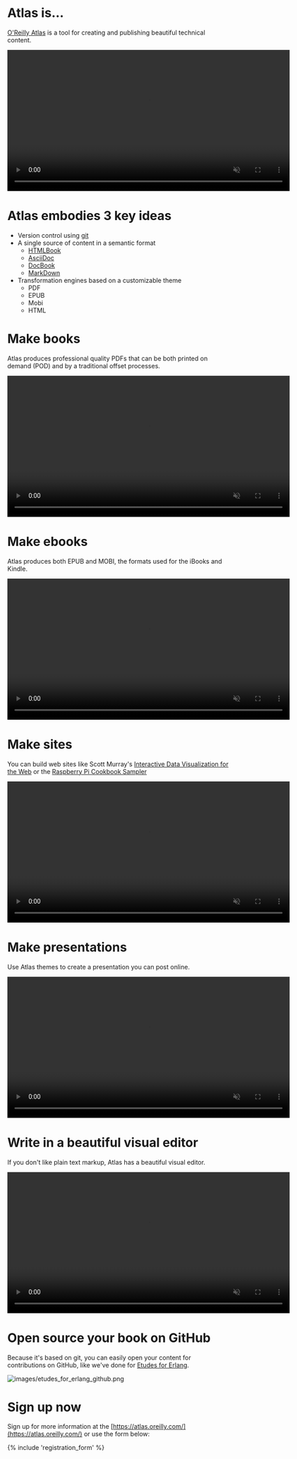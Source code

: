 # Atlas is...

[O'Reilly Atlas](https://atlas.oreilly.com) is a tool for creating and publishing beautiful technical content.

<video autoplay="true" loop="true" muted="true" width="640">
 <source src="https://s3.amazonaws.com/orm-atlas-media/introducingatlas/system_intro.webm" type="video/webm" /> <source src="https://s3.amazonaws.com/orm-atlas-media/introducingatlas/system_intro.mp4" type="video/mp4" /> 
 Your browser does not support the video tag.</video>
</section>

# Atlas embodies 3 key ideas

* Version control using [git](http://git-scm.com/)
* A single source of content in a semantic format
  * [HTMLBook](https://github.com/oreillymedia/htmlbook)
  * [AsciiDoc](http://www.methods.co.nz/asciidoc/)
  * [DocBook](http://www.docbook.org/)
  * [MarkDown](http://daringfireball.net/projects/markdown/)
* Transformation engines based on a customizable theme
  * PDF
  * EPUB 
  * Mobi
  * HTML

# Make books

Atlas produces professional quality PDFs that can be both printed on demand (POD) and by a traditional offset processes.

<video autoplay="true" loop="true" muted="true" width="640">
 <source src="https://s3.amazonaws.com/orm-atlas-media/introducingatlas/make_book.webm" type="video/webm" /> 
 <source src="https://s3.amazonaws.com/orm-atlas-media/introducingatlas/make_book.mp4" type="video/mp4" /> 
Your browser does not support the video tag.</video>
</section>

# Make ebooks

Atlas produces both EPUB and MOBI, the formats used for the iBooks and Kindle.

<video autoplay="true" loop="true" muted="true" width="640">
 <source src="https://s3.amazonaws.com/orm-atlas-media/introducingatlas/make_ebook.webm" type="video/webm" /> <source src="https://s3.amazonaws.com/orm-atlas-media/introducingatlas/make_ebook.mp4" type="video/mp4" /> 
 Your browser does not support the video tag.</video>
</section>

# Make sites

You can build  web sites like Scott Murray's [Interactive Data Visualization for the Web](http://chimera.labs.oreilly.com/books/1230000000345) or the [Raspberry Pi Cookbook Sampler](http://razzpisampler.oreilly.com/)

<video autoplay="true" loop="true" muted="true" width="640">
 <source src="https://s3.amazonaws.com/orm-atlas-media/introducingatlas/make_site.webm" type="video/webm" /> <source src="https://s3.amazonaws.com/orm-atlas-media/introducingatlas/make_site.mp4" type="video/mp4" /> 
 Your browser does not support the video tag.</video>
</section>

# Make presentations

Use Atlas themes to create a presentation you can post online.

<video autoplay="true" loop="true" muted="true" width="640">
 <source src="https://s3.amazonaws.com/orm-atlas-media/introducingatlas/make_presentations.webm" type="video/webm" /> <source src="https://s3.amazonaws.com/orm-atlas-media/introducingatlas/make_presentations.mp4" type="video/mp4" /> 
 Your browser does not support the video tag.</video>
</section>

# Write in a beautiful visual editor

If you don't like plain text markup, Atlas has a beautiful visual editor.

<video autoplay="true" loop="true" muted="true" width="640">
 <source src="https://s3.amazonaws.com/orm-atlas-media/introducingatlas/visual_editor.webm" type="video/webm" /> <source src="https://s3.amazonaws.com/orm-atlas-media/introducingatlas/visual_editor.mp4" type="video/mp4" /> 
 Your browser does not support the video tag.</video>
</section>

# Open source your book on GitHub

Because it's based on git, you can easily open your content for contributions on GitHub, like we've done for [Etudes for Erlang](https://github.com/oreillymedia/etudes-for-erlang).

![images/etudes_for_erlang_github.png](images/etudes_for_erlang_github.png)

# Sign up now

Sign up for more information at the [https://atlas.oreilly.com/](https://atlas.oreilly.com/) or use the form below:

{% include 'registration_form' %}


